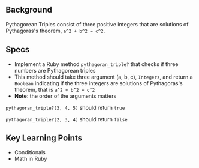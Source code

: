 ## Background

Pythagorean Triples consist of three positive integers that are solutions of Pythagoras's theorem, `a^2 + b^2 = c^2`.

## Specs

- Implement a Ruby method `pythagoran_triple?` that checks if three numbers are Pythagorean triples
- This method should take three argument (a, b, c), `Integers`, and return a `Boolean` indicating if the three integers are solutions of Pythagoras's theorem, that is `a^2 + b^2 = c^2`
- **Note**: the order of the arguments matters

`pythagoran_triple?(3, 4, 5)` should return `true`

`pythagoran_triple?(2, 3, 4)` should return `false`

## Key Learning Points

- Conditionals
- Math in Ruby
